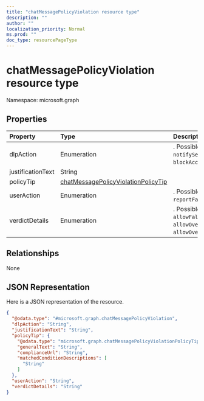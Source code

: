 ```yaml
---
title: "chatMessagePolicyViolation resource type"
description: ""
author: ""
localization_priority: Normal
ms.prod: ""
doc_type: resourcePageType
---
```


# chatMessagePolicyViolation resource type


Namespace: microsoft.graph



## Properties
|Property|Type|Description|
|:---|:---|:---|
|dlpAction|Enumeration|. Possible values are: `none`, `notifySender`, `blockAccess`, `blockAccessExternal`.|
|justificationText|String||
|policyTip|[chatMessagePolicyViolationPolicyTip](../resources/chatmessagepolicyviolationpolicytip.md)||
|userAction|Enumeration|. Possible values are: `none`, `override`, `reportFalsePositive`.|
|verdictDetails|Enumeration|. Possible values are: `none`, `allowFalsePositiveOverride`, `allowOverrideWithoutJustification`, `allowOverrideWithJustification`.|

## Relationships
None

## JSON Representation
Here is a JSON representation of the resource.
<!-- {
  "blockType": "resource",
  "@odata.type": "microsoft.graph.chatMessagePolicyViolation"
}
-->
``` json
{
  "@odata.type": "#microsoft.graph.chatMessagePolicyViolation",
  "dlpAction": "String",
  "justificationText": "String",
  "policyTip": {
    "@odata.type": "microsoft.graph.chatMessagePolicyViolationPolicyTip",
    "generalText": "String",
    "complianceUrl": "String",
    "matchedConditionDescriptions": [
      "String"
    ]
  },
  "userAction": "String",
  "verdictDetails": "String"
}
```

